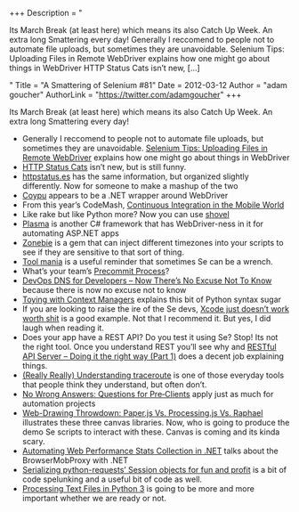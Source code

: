 +++
Description = "<p>Its March Break (at least here) which means its also Catch Up Week. An extra long Smattering every day! Generally I reccomend to people not to automate file uploads, but sometimes they are unavoidable. Selenium Tips: Uploading Files in Remote WebDriver explains how one might go about things in WebDriver HTTP Status Cats isn’t new, […]</p>"
Title = "A Smattering of Selenium #81"
Date = 2012-03-12
Author = "adam goucher"
AuthorLink = "https://twitter.com/adamgoucher"
+++

<p>Its March Break (at least here) which means its also Catch Up Week. An extra long Smattering every day!</p>
<ul>
<li>Generally I reccomend to people not to automate file uploads, but sometimes they are unavoidable. <a href="http://saucelabs.com/blog/index.php/2012/03/selenium-tips-uploading-files-in-remote-webdriver/">Selenium Tips: Uploading Files in Remote WebDriver</a> explains how one might go about things in WebDriver</li>
<li><a href="http://www.flickr.com/photos/girliemac/sets/72157628409467125/">HTTP Status Cats</a> isn&#8217;t new, but is still funny.</li>
<li><a href="http://httpstatus.es/">httpstatus.es</a> has the same information, but organized slightly differently. Now for someone to make a mashup of the two</li>
<li><a href="https://github.com/coypu/coypu">Coypu</a> appears to be a .NET wrapper around WebDriver</li>
<li>From this year&#8217;s CodeMash, <a href="http://www.infoq.com/presentations/Continuous-Integration-in-the-Mobile-World">Continuous Integration in the Mobile World</a></li>
<li>Like rake but like Python more? Now you can use <a href="https://github.com/seomoz/shovel">shovel</a></li>
<li><a href="https://github.com/jennifersmith/plasma">Plasma</a> is another C# framework that has WebDriver-ness in it for automating ASP.NET apps</li>
<li><a href="https://github.com/highgroove/zonebie">Zonebie</a> is a gem that can inject different timezones into your scripts to see if they are sensitive to that sort of thing.</li>
<li><a href="http://davenicolette.wordpress.com/2012/03/05/tool-mania/">Tool mania</a> is a useful reminder that sometimes Se can be a wrench.</li>
<li>What&#8217;s your team&#8217;s <a href="http://jayflowers.com/WordPress/?p=232">Precommit Process</a>?</li>
<li><a href="http://www.diaryofaninja.com/blog/2012/03/03/devops-dns-for-developers-ndash-now-therersquos-no-excuse-not-to-know">DevOps DNS for Developers – Now There’s No Excuse Not To Know</a> because there is now no excuse not to know</li>
<li><a href="http://tomerfiliba.com/blog/Toying-with-Context-Managers/">Toying with Context Managers</a> explains this bit of Python syntax sugar</li>
<li>If you are looking to raise the ire of the Se devs, <a href="http://openradar.appspot.com/10597149">Xcode just doesn&#8217;t work worth shit</a> is a good example. Not that I recommend it. But yes, I did laugh when reading it.</li>
<li>Does your app have a REST API? Do you test it using Se? Stop! Its not the right tool. Once you understand REST you&#8217;ll see why and <a href="http://blog.mugunthkumar.com/articles/restful-api-server-doing-it-the-right-way-part-1/">RESTful API Server – Doing it the right way (Part 1)</a> does a decent job explaining things.</li>
<li><a href="http://blog.cachefly.com/2012/02/15/understanding-traceroute/">(Really Really) Understanding traceroute</a> is one of those everyday tools that people think they understand, but often don&#8217;t.</li>
<li><a href="http://weblog.muledesign.com/2012/02/no_wrong_answers_questions_for.php">No Wrong Answers: Questions for Pre‑Clients</a> apply just as much for automation projects</li>
<li><a href="http://coding.smashingmagazine.com/2012/02/22/web-drawing-throwdown-paper-processing-raphael/">Web-Drawing Throwdown: Paper.js Vs. Processing.js Vs. Raphael</a> illustrates these three canvas libraries. Now, who is going to produce the demo Se scripts to interact with these. Canvas is coming and its kinda scary.</li>
<li><a href="http://www.adathedev.co.uk/2012/02/automating-web-performance-stats.html">Automating Web Performance Stats Collection in .NET</a> talks about the BrowserMobProxy with .NET</li>
<li><a href="http://sharats.me/serializing-python-requests-session-objects-for-fun-and-profit.htm">Serializing python-requests&#8217; Session objects for fun and profit</a> is a bit of code spelunking and a useful bit of code as well.</li>
<li><a href="http://readthedocs.org/docs/ncoghlan_devs-python-notes/en/latest/py3k_text_file_processing.html">Processing Text Files in Python 3</a> is going to be more and more important whether we are ready or not.</li>
</ul>

